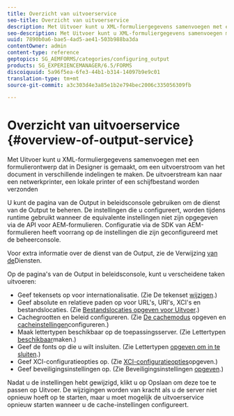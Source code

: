 ```yaml
---
title: Overzicht van uitvoerservice
seo-title: Overzicht van uitvoerservice
description: Met Uitvoer kunt u XML-formuliergegevens samenvoegen met een formulierontwerp dat in Designer is gemaakt, om een uitvoerstroom van het document in verschillende indelingen te maken.
seo-description: Met Uitvoer kunt u XML-formuliergegevens samenvoegen met een formulierontwerp dat in Designer is gemaakt, om een uitvoerstroom van het document in verschillende indelingen te maken.
uuid: 7890b0a6-bae5-4ad5-ae41-503b988ba3da
contentOwner: admin
content-type: reference
geptopics: SG_AEMFORMS/categories/configuring_output
products: SG_EXPERIENCEMANAGER/6.5/FORMS
discoiquuid: 5a96f5ea-6fe3-44b1-b314-14097b9e9c01
translation-type: tm+mt
source-git-commit: a3c303d4e3a85e1b2e794bec2006c335056309fb

---
```



# Overzicht van uitvoerservice {#overview-of-output-service}

Met Uitvoer kunt u XML-formuliergegevens samenvoegen met een formulierontwerp dat in Designer is gemaakt, om een uitvoerstroom van het document in verschillende indelingen te maken. De uitvoerstream kan naar een netwerkprinter, een lokale printer of een schijfbestand worden verzonden

U kunt de pagina van de Output in beleidsconsole gebruiken om de dienst van de Output te beheren. De instellingen die u configureert, worden tijdens runtime gebruikt wanneer de equivalente instellingen niet zijn opgegeven via de API voor AEM-formulieren. Configuratie via de SDK van AEM-formulieren heeft voorrang op de instellingen die zijn geconfigureerd met de beheerconsole.

Voor extra informatie over de dienst van de Output, zie de Verwijzing [van de](https://www.adobe.com/go/learn_aemforms_services_61)Diensten.

Op de pagina&#39;s van de Output in beleidsconsole, kunt u verscheidene taken uitvoeren:

* Geef tekensets op voor internationalisatie. (Zie De tekenset [wijzigen](/help/forms/using/admin-help/change-character-set.md#change-the-character-set).)
* Geef absolute en relatieve paden op voor URL&#39;s, URI&#39;s, XCI&#39;s en bestandslocaties. (Zie [Bestandslocaties opgeven voor Uitvoer](/help/forms/using/admin-help/specify-file-locations-output.md#specify-file-locations-for-output).)
* Cachegrootten en beleid configureren. (Zie [De cachemodus](/help/forms/using/admin-help/configuring-caching-output.md#specifying-the-cache-mode) opgeven en [cacheinstellingen](/help/forms/using/admin-help/configuring-caching-output.md#configuring-cache-settings)configureren.)
* Maak lettertypen beschikbaar op de toepassingsserver. (Zie Lettertypen [beschikbaar](/help/forms/using/admin-help/make-fonts-available.md#make-fonts-available)maken.)
* Geef de fonts op die u wilt insluiten. (Zie Lettertypen [opgeven om in te sluiten](/help/forms/using/admin-help/specify-fonts-embed.md#specify-fonts-to-embed).)
* Geef XCI-configuratieopties op. (Zie [XCI-configuratieopties](/help/forms/using/admin-help/specify-xci-configuration-options.md#specify-xci-configuration-options)opgeven.)
* Geef beveiligingsinstellingen op. (Zie Beveiligingsinstellingen [opgeven](/help/forms/using/admin-help/specify-security-settings.md#specify-security-settings).)

Nadat u de instellingen hebt gewijzigd, klikt u op Opslaan om deze toe te passen op Uitvoer. De wijzigingen worden van kracht als u de server niet opnieuw hoeft op te starten, maar u moet mogelijk de uitvoerservice opnieuw starten wanneer u de cache-instellingen configureert.
